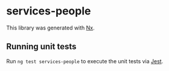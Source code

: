 # services-people

This library was generated with [Nx](https://nx.dev).

## Running unit tests

Run `ng test services-people` to execute the unit tests via [Jest](https://jestjs.io).
